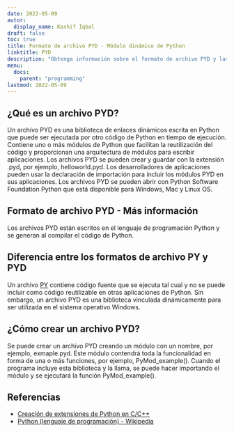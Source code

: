 ```yaml
---
date: 2022-05-09
autor:
  display_name: Kashif Iqbal
draft: false
toc: true
title: Formato de archivo PYD - Módulo dinámico de Python
linktitle: PYD
description: "Obtenga información sobre el formato de archivo PYD y las API que pueden crear y abrir archivos PYD."
menu:
  docs:
    parent: "programming"
lastmod: 2022-05-09
---
```


## ¿Qué es un archivo PYD?

Un archivo PYD es una biblioteca de enlaces dinámicos escrita en Python que puede ser ejecutada por otro código de Python en tiempo de ejecución. Contiene uno o más módulos de Python que facilitan la reutilización del código y proporcionan una arquitectura de módulos para escribir aplicaciones. Los archivos PYD se pueden crear y guardar con la extensión .pyd, por ejemplo, helloworld.pyd. Los desarrolladores de aplicaciones pueden usar la declaración de importación para incluir los módulos PYD en sus aplicaciones. Los archivos PYD se pueden abrir con Python Software Foundation Python que está disponible para Windows, Mac y Linux OS.

## Formato de archivo PYD - Más información

Los archivos PYD están escritos en el lenguaje de programación Python y se generan al compilar el código de Python.

## Diferencia entre los formatos de archivo PY y PYD

Un archivo [PY](/es/programming/py/) contiene código fuente que se ejecuta tal cual y no se puede incluir como código reutilizable en otras aplicaciones de Python. Sin embargo, un archivo PYD es una biblioteca vinculada dinámicamente para ser utilizada en el sistema operativo Windows.

## ¿Cómo crear un archivo PYD?

Se puede crear un archivo PYD creando un módulo con un nombre, por ejemplo, exmaple.pyd. Este módulo contendrá toda la funcionalidad en forma de una o más funciones, por ejemplo, PyMod_example(). Cuando el programa incluye esta biblioteca y la llama, se puede hacer importando el módulo y se ejecutará la función PyMod_example().

## Referencias ##

* [Creación de extensiones de Python en C/C++](https://sebsauvage.net/python/mingw.html)
* [Python (lenguaje de programación) - Wikipedia](https://en.wikipedia.org/wiki/Python_(programming_language))

